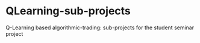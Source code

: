 # QLearning-sub-projects
Q-Learning based algorithmic-trading: sub-projects for the student seminar project
